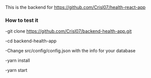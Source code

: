 This is the backend for https://github.com/Crisl07/health-react-app

### How to test it

-git clone https://github.com/Crisl07/backend-health-app.git

-cd backend-health-app

-Change src/config/config.json with the info for your database

-yarn install

-yarn start